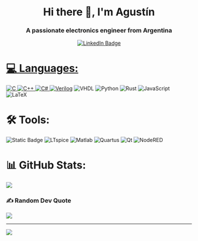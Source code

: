 <h1 align="center">Hi there 👋, I'm Agustín</h1>
<h3 align="center">A passionate electronics engineer from Argentina</h3>





<p align="center">
    <a href="https://www.linkedin.com/in/agustin-galdeman/">
    <img src="https://img.shields.io/badge/LinkedIn-blue?style=for-the-badge&logo=linkedin&logoColor=white" alt="LinkedIn Badge">
    <a href="https://github.com/Agusgal">
    
    
</p>



# 💻 Languages:
![C](https://img.shields.io/badge/c-%2300599C.svg?style=for-the-badge&logo=c&logoColor=white) 
![C++](https://img.shields.io/badge/c++-%2300599C.svg?style=for-the-badge&logo=c%2B%2B&logoColor=white) 
![C#](https://img.shields.io/badge/c%23-%23239120.svg?style=for-the-badge&logo=c-sharp&logoColor=white) 
[![Verilog](https://img.shields.io/badge/Verilog-acb2c0?style=for-the-badge)](https://)
![VHDL](https://img.shields.io/badge/VHDL-acb2c0?style=for-the-badge&color=acb2c0)
![Python](https://img.shields.io/badge/python-3670A0?style=for-the-badge&logo=python&logoColor=ffdd54)
![Rust](https://img.shields.io/badge/rust-%23000000.svg?style=for-the-badge&logo=rust&logoColor=white) 
![JavaScript](https://img.shields.io/badge/javascript-%23323330.svg?style=for-the-badge&logo=javascript&logoColor=%23F7DF1E) 
![LaTeX](https://img.shields.io/badge/latex-%23008080.svg?style=for-the-badge&logo=latex&logoColor=white) 

# 🛠️ Tools: 
![Static Badge](https://img.shields.io/badge/Altium-gray?style=for-the-badge&logo=altiumdesigner&logoColor=black&labelColor=%23e8eaed&color=%23e8eaed)
![LTspice](https://img.shields.io/static/v1?style=for-the-badge&message=LTspice&color=900028&logo=LTspice&logoColor=FFFFFF&label=)
![Matlab](https://img.shields.io/badge/Matlab-%23BE662C?style=for-the-badge&labelColor=MATLAB)
![Quartus](https://img.shields.io/badge/Quartus-Prime?style=for-the-badge&labelColor=Quartus%20Prime&color=%231C4795)
![Qt](https://img.shields.io/badge/Qt-gray?style=for-the-badge&logo=qt&logoColor=%2341CD52)
![NodeRED](https://img.shields.io/badge/Node%20RED-red?style=for-the-badge&logo=nodered&logoColor=%238F0000)





# 📊 GitHub Stats:

![](https://github-readme-stats.vercel.app/api/top-langs/?username=Agusgal&theme=city_light&hide_border=false&include_all_commits=false&count_private=true&layout=compact)

### ✍️ Random Dev Quote
![](https://quotes-github-readme.vercel.app/api?type=horizontal&theme=light)

---
[![](https://visitcount.itsvg.in/api?id=Agusgal&icon=0&color=2)](https://visitcount.itsvg.in)

